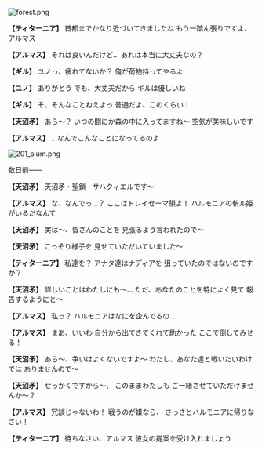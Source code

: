 
![forest.png](../images/backgrounds/forest.png)

**【ティターニア】**
首都までかなり近づいてきましたね
もう一踏ん張りですよ、アルマス

**【アルマス】**
それは良いんだけど…
あれは本当に大丈夫なの？

**【ギル】**
ユノっ、疲れてないか？
俺が荷物持ってやるよ

**【ユノ】**
ありがとう
でも、大丈夫だから
ギルは優しいね

**【ギル】**
そ、そんなことねえよっ
普通だよ、このくらい！

**【天沼矛】**
あら～？
いつの間にか森の中に入ってますね～
空気が美味しいです

**【アルマス】**
…なんでこんなことになってるのよ

![201_slum.png](../images/backgrounds/201_slum.png)

数日前――

**【天沼矛】**
天沼矛・聖鎖・サハクィエルです～

**【アルマス】**
な、なんでっ…？
ここはトレイセーマ領よ！
ハルモニアの斬ル姫がいるだなんて

**【天沼矛】**
実は～、皆さんのことを
見張るよう言われたので～

**【天沼矛】**
こっそり様子を
見せていただいていました～

**【ティターニア】**
私達を？
アナタ達はナディアを
狙っていたのではないのですか？

**【天沼矛】**
詳しいことはわたしにも～…
ただ、あなたのことを特によく見て
報告するようにと～

**【アルマス】**
私っ？
ハルモニアはなにを企んでるの…

**【アルマス】**
まあ、いいわ
自分から出てきてくれて助かった
ここで倒してみせる！

**【天沼矛】**
あら～、争いはよくないですよ～
わたし、あなた達と戦いたいわけでは
ありませんので～

**【天沼矛】**
せっかくですから～、
このままわたしも
ご一緒させていただけませんか～？

**【アルマス】**
冗談じゃないわ！
戦うのが嫌なら、
さっさとハルモニアに帰りなさい！

**【ティターニア】**
待ちなさい、アルマス
彼女の提案を受け入れましょう
